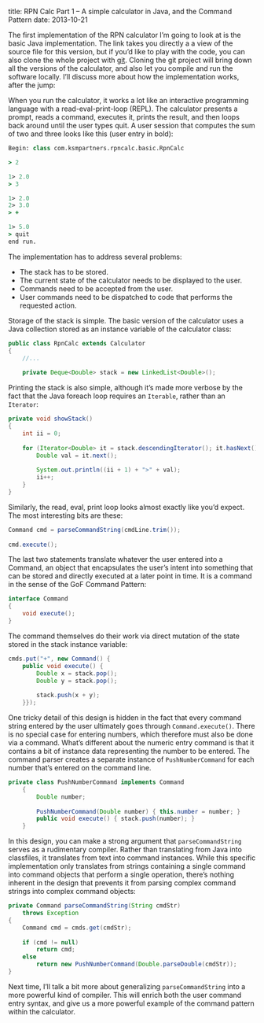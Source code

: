 title: RPN Calc Part 1 – A simple calculator in Java, and the Command Pattern
date: 2013-10-21

The first implementation of the RPN calculator I’m going to look at is
the basic Java implementation. The link takes you directly a a view of
the source file for this version, but if you’d like to play with the
code, you can also clone the whole project with
[git](https://github.com/ksmpartners/blog-rpncalc).  Cloning the git
project will bring down all the versions of the calculator, and also
let you compile and run the software locally. I’ll discuss more about
how the implementation works, after the jump:


When you run the calculator, it works a lot like an interactive
programming language with a read-eval-print-loop (REPL). The
calculator presents a prompt, reads a command, executes it, prints the
result, and then loops back around until the user types quit. A user
session that computes the sum of two and three looks like this (user
entry in bold):

```clojure
Begin: class com.ksmpartners.rpncalc.basic.RpnCalc

> 2

1> 2.0
> 3

1> 2.0
2> 3.0
> +

1> 5.0
> quit
end run.
```

The implementation has to address several problems:

* The stack has to be stored.
* The current state of the calculator needs to be displayed to the user.
* Commands need to be accepted from the user.
* User commands need to be dispatched to code that performs the requested action.

Storage of the stack is simple. The basic version of the calculator
uses a Java collection stored as an instance variable of the
calculator class:

```java
public class RpnCalc extends Calculator
{
    //...
 
    private Deque<Double> stack = new LinkedList<Double>();
```

Printing the stack is also simple, although it’s made more verbose by
the fact that the Java foreach loop requires an `Iterable`, rather than
an `Iterator`:


```java
private void showStack()
{
    int ii = 0;
 
    for (Iterator<Double> it = stack.descendingIterator(); it.hasNext(); ) {
        Double val = it.next();
 
        System.out.println((ii + 1) + ">" + val);
        ii++;
    }
}
```

Similarly, the read, eval, print loop looks almost exactly like you’d
expect. The most interesting bits are these:

```java
Command cmd = parseCommandString(cmdLine.trim());
 
cmd.execute();
```

The last two statements translate whatever the user entered into a
Command, an object that encapsulates the user’s intent into something
that can be stored and directly executed at a later point in time. It
is a command in the sense of the GoF Command Pattern:

```java
interface Command
{
    void execute();
}
```

The command themselves do their work via direct mutation of the state
stored in the stack instance variable:

```java
cmds.put("+", new Command() {
    public void execute() {
        Double x = stack.pop();
        Double y = stack.pop();
 
        stack.push(x + y);
    }});
```

One tricky detail of this design is hidden in the fact that every
command string entered by the user ultimately goes through
`Command.execute()`. There is no special case for entering numbers,
which therefore must also be done via a command. What’s different
about the numeric entry command is that it contains a bit of instance
data representing the number to be entered. The command parser creates
a separate instance of `PushNumberCommand` for each number that’s
entered on the command line.

```java
private class PushNumberCommand implements Command
    {
        Double number;
 
        PushNumberCommand(Double number) { this.number = number; }
        public void execute() { stack.push(number); }
    }
```

In this design, you can make a strong argument that `parseCommandString`
serves as a rudimentary compiler. Rather than translating from Java
into classfiles, it translates from text into command instances. While
this specific implementation only translates from strings containing a
single command into command objects that perform a single operation,
there’s nothing inherent in the design that prevents it from parsing
complex command strings into complex command objects:

```java
private Command parseCommandString(String cmdStr)
    throws Exception
{
    Command cmd = cmds.get(cmdStr);
 
    if (cmd != null)
        return cmd;
    else
        return new PushNumberCommand(Double.parseDouble(cmdStr));
}
```

Next time, I’ll talk a bit more about generalizing `parseCommandString`
into a more powerful kind of compiler. This will enrich both the user
command entry syntax, and give us a more powerful example of the
command pattern within the calculator.

